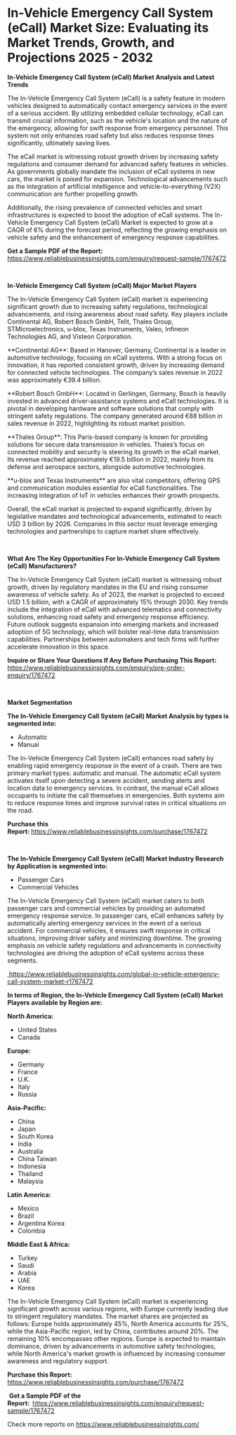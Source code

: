 <p><h1>In-Vehicle Emergency Call System (eCall) Market Size: Evaluating its Market Trends, Growth, and Projections 2025 - 2032</h1></p><p><strong>In-Vehicle Emergency Call System (eCall) Market Analysis and Latest Trends</strong></p>
<p><p>The In-Vehicle Emergency Call System (eCall) is a safety feature in modern vehicles designed to automatically contact emergency services in the event of a serious accident. By utilizing embedded cellular technology, eCall can transmit crucial information, such as the vehicle's location and the nature of the emergency, allowing for swift response from emergency personnel. This system not only enhances road safety but also reduces response times significantly, ultimately saving lives.</p><p>The eCall market is witnessing robust growth driven by increasing safety regulations and consumer demand for advanced safety features in vehicles. As governments globally mandate the inclusion of eCall systems in new cars, the market is poised for expansion. Technological advancements such as the integration of artificial intelligence and vehicle-to-everything (V2X) communication are further propelling growth. </p><p>Additionally, the rising prevalence of connected vehicles and smart infrastructures is expected to boost the adoption of eCall systems. The In-Vehicle Emergency Call System (eCall) Market is expected to grow at a CAGR of 6% during the forecast period, reflecting the growing emphasis on vehicle safety and the enhancement of emergency response capabilities.</p></p>
<p><strong>Get a Sample PDF of the Report:&nbsp;</strong> <a href="https://www.reliablebusinessinsights.com/enquiry/request-sample/1767472?utm_campaign=2276&utm_medium=2&utm_source=Github&utm_content=ia&utm_term=31032025&utm_id=in-vehicle-emergency-call-system-ecall">https://www.reliablebusinessinsights.com/enquiry/request-sample/1767472</a></p>
<p>&nbsp;</p>
<p><strong>In-Vehicle Emergency Call System (eCall) Major Market Players</strong></p>
<p><p>The In-Vehicle Emergency Call System (eCall) market is experiencing significant growth due to increasing safety regulations, technological advancements, and rising awareness about road safety. Key players include Continental AG, Robert Bosch GmbH, Telit, Thales Group, STMicroelectronics, u-blox, Texas Instruments, Valeo, Infineon Technologies AG, and Visteon Corporation.</p><p>**Continental AG**: Based in Hanover, Germany, Continental is a leader in automotive technology, focusing on eCall systems. With a strong focus on innovation, it has reported consistent growth, driven by increasing demand for connected vehicle technologies. The company’s sales revenue in 2022 was approximately €39.4 billion.</p><p>**Robert Bosch GmbH**: Located in Gerlingen, Germany, Bosch is heavily invested in advanced driver-assistance systems and eCall technologies. It is pivotal in developing hardware and software solutions that comply with stringent safety regulations. The company generated around €88 billion in sales revenue in 2022, highlighting its robust market position.</p><p>**Thales Group**: This Paris-based company is known for providing solutions for secure data transmission in vehicles. Thales’s focus on connected mobility and security is steering its growth in the eCall market. Its revenue reached approximately €19.5 billion in 2022, mainly from its defense and aerospace sectors, alongside automotive technologies.</p><p>**u-blox and Texas Instruments** are also vital competitors, offering GPS and communication modules essential for eCall functionalities. The increasing integration of IoT in vehicles enhances their growth prospects.</p><p>Overall, the eCall market is projected to expand significantly, driven by legislative mandates and technological advancements, estimated to reach USD 3 billion by 2026. Companies in this sector must leverage emerging technologies and partnerships to capture market share effectively.</p></p>
<p>&nbsp;</p>
<p><strong>What Are The Key Opportunities For In-Vehicle Emergency Call System (eCall) Manufacturers?</strong></p>
<p><p>The In-Vehicle Emergency Call System (eCall) market is witnessing robust growth, driven by regulatory mandates in the EU and rising consumer awareness of vehicle safety. As of 2023, the market is projected to exceed USD 1.5 billion, with a CAGR of approximately 15% through 2030. Key trends include the integration of eCall with advanced telematics and connectivity solutions, enhancing road safety and emergency response efficiency. Future outlook suggests expansion into emerging markets and increased adoption of 5G technology, which will bolster real-time data transmission capabilities. Partnerships between automakers and tech firms will further accelerate innovation in this space.</p></p>
<p><strong>Inquire or Share Your Questions If Any Before Purchasing This Report:</strong> <a href="https://www.reliablebusinessinsights.com/enquiry/pre-order-enquiry/1767472?utm_campaign=2276&utm_medium=2&utm_source=Github&utm_content=ia&utm_term=31032025&utm_id=in-vehicle-emergency-call-system-ecall">https://www.reliablebusinessinsights.com/enquiry/pre-order-enquiry/1767472</a></p>
<p>&nbsp;</p>
<p><strong>Market Segmentation</strong></p>
<p><strong>The In-Vehicle Emergency Call System (eCall) Market Analysis by types is segmented into:</strong></p>
<p><ul><li>Automatic</li><li>Manual</li></ul></p>
<p><p>The In-Vehicle Emergency Call System (eCall) enhances road safety by enabling rapid emergency response in the event of a crash. There are two primary market types: automatic and manual. The automatic eCall system activates itself upon detecting a severe accident, sending alerts and location data to emergency services. In contrast, the manual eCall allows occupants to initiate the call themselves in emergencies. Both systems aim to reduce response times and improve survival rates in critical situations on the road.</p></p>
<p><strong>Purchase this Report:&nbsp;</strong><a href="https://www.reliablebusinessinsights.com/purchase/1767472?utm_campaign=2276&utm_medium=2&utm_source=Github&utm_content=ia&utm_term=31032025&utm_id=in-vehicle-emergency-call-system-ecall">https://www.reliablebusinessinsights.com/purchase/1767472</a></p>
<p>&nbsp;</p>
<p><strong>The In-Vehicle Emergency Call System (eCall) Market Industry Research by Application is segmented into:</strong></p>
<p><ul><li>Passenger Cars</li><li>Commercial Vehicles</li></ul></p>
<p><p>The In-Vehicle Emergency Call System (eCall) market caters to both passenger cars and commercial vehicles by providing an automated emergency response service. In passenger cars, eCall enhances safety by automatically alerting emergency services in the event of a serious accident. For commercial vehicles, it ensures swift response in critical situations, improving driver safety and minimizing downtime. The growing emphasis on vehicle safety regulations and advancements in connectivity technologies are driving the adoption of eCall systems across these segments.</p></p>
<p><a href="https://www.reliablebusinessinsights.com/global-in-vehicle-emergency-call-system-market-r1767472?utm_campaign=2276&utm_medium=2&utm_source=Github&utm_content=ia&utm_term=31032025&utm_id=in-vehicle-emergency-call-system-ecall">&nbsp;https://www.reliablebusinessinsights.com/global-in-vehicle-emergency-call-system-market-r1767472</a></p>
<p><strong>In terms of Region, the In-Vehicle Emergency Call System (eCall) Market Players available by Region are:</strong></p>
<p>
    <p> <strong> North America: </strong>
        <ul>
            <li>United States</li>
            <li>Canada</li>
        </ul>
        </p> 
    <p> <strong> Europe: </strong>
        <ul>
            <li>Germany</li>
            <li>France</li>
            <li>U.K.</li>
            <li>Italy</li>
            <li>Russia</li>
        </ul>
        </p> 
    <p> <strong> Asia-Pacific: </strong>
        <ul>
            <li>China</li>
            <li>Japan</li>
            <li>South Korea</li>
            <li>India</li>
            <li>Australia</li>
            <li>China Taiwan</li>
            <li>Indonesia</li>
            <li>Thailand</li>
            <li>Malaysia</li>
        </ul>
        </p> 
    <p> <strong> Latin America: </strong>
        <ul>
            <li>Mexico</li>
            <li>Brazil</li>
            <li>Argentina Korea</li>
            <li>Colombia</li>
        </ul>
        </p> 
    <p> <strong> Middle East & Africa: </strong>
        <ul>
            <li>Turkey</li>
            <li>Saudi</li>
            <li>Arabia</li>
            <li>UAE</li>
            <li>Korea</li>
        </ul>
    </p>
    </p>
<p><p>The In-Vehicle Emergency Call System (eCall) market is experiencing significant growth across various regions, with Europe currently leading due to stringent regulatory mandates. The market shares are projected as follows: Europe holds approximately 45%, North America accounts for 25%, while the Asia-Pacific region, led by China, contributes around 20%. The remaining 10% encompasses other regions. Europe is expected to maintain dominance, driven by advancements in automotive safety technologies, while North America's market growth is influenced by increasing consumer awareness and regulatory support.</p></p>
<p><strong>Purchase this Report: </strong><a href="https://www.reliablebusinessinsights.com/purchase/1767472?utm_campaign=2276&utm_medium=2&utm_source=Github&utm_content=ia&utm_term=31032025&utm_id=in-vehicle-emergency-call-system-ecall">https://www.reliablebusinessinsights.com/purchase/1767472</a></p>
<p>&nbsp;<strong>Get a Sample PDF of the Report:&nbsp;&nbsp;</strong><a href="https://www.reliablebusinessinsights.com/enquiry/request-sample/1767472?utm_campaign=2276&utm_medium=2&utm_source=Github&utm_content=ia&utm_term=31032025&utm_id=in-vehicle-emergency-call-system-ecall">https://www.reliablebusinessinsights.com/enquiry/request-sample/1767472</a></p>
<p><strong></strong></p>
<p>Check more reports on <a href="https://www.reliablebusinessinsights.com/?utm_campaign=2276&utm_medium=2&utm_source=Github&utm_content=ia&utm_term=31032025&utm_id=in-vehicle-emergency-call-system-ecall">https://www.reliablebusinessinsights.com/</a></p>
